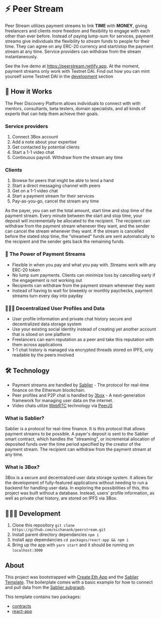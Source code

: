 # ⚡️ Peer Stream

Peer Stream utilizes payment streams to link **TIME** with **MONEY**, giving freelancers and clients more freedom and flexibility to engage with each other than ever before. Instead of paying lump-sum for services, payment streams give individuals the flexibility to *stream* funds to people for their time. They can agree on any ERC-20 currency and start/stop the payment stream at any time. Service providers can withdraw from the stream instantaneously. 

See the live demo at https://peerstream.netlify.app. At the moment, payment streams only work with Testnet DAI. Find out how you can mint yourself some Testnet DAI in the [development](#development) section

## 📖 How it Works

The Peer Discovery Platform allows individuals to connect with with mentors, consultants, beta testers, domain specialists, and all kinds of experts that can help them achieve their goals.

### Service providers
1. Connect 3Box account
2. Add a note about your expertise
3. Get contacted by potential clients
4. Start a 1-1 video chat
5. Continuous payroll. Withdraw from the stream any time

### Clients
1. Browse for peers that might be able to lend a hand
2. Start a direct messaging channel with peers
3. Get on a 1-1 video chat
4. Start a payment stream for their services
5. Pay-as-you-go, cancel the stream any time

As the payer, you can set the total amount, start time and stop time of the payment stream. Every minute between the start and stop time, your deposit will incrementally be allocated to the recipient. The recipient can withdraw from the payment stream whenever they want, and the sender can cancel the stream whenever they want. If the stream is cancelled before the stated stop time, the "streamed" funds are sent automatically to the recipient and the sender gets back the remaining funds.

### 💸 The Power of Payment Streams
- Flexible in when you pay and what you pay with. Streams work with any ERC-20 token
- No lump sum payments. Clients can minimize loss by cancelling early if the engagement is not working out
- Recipients can withdraw from the payment stream whenever they want
- Instead of having to wait for biweekly or monthly paychecks, payment streams turn every day into payday

### 💁🏻‍♀️ Decentralized User Profiles and Data
- User profile information and private chat history secure and decentralized data storage system
- Use your existing social identity instead of creating yet another account that is siloed on one platform
- Freelancers can earn reputation as a peer and take this reputation with them across applications
- 1-1 chat history is managed via encrypted threads stored on IPFS, only readable by the peers involved

## 🛠 Technology

- Payment streams are handled by [Sablier](https://sablier.finance/) - The protocol for real-time finance on the Ethereum blockchain.
- Peer profiles and P2P chat is handled by [3box](https://3box.io) - A next-generation framework for managing user data on the internet.
- Video chats utilze [WebRTC](https://webrtc.org/) technology via [PeerJS](https://peerjs.com/)

### What is Sablier?
Sablier is a protocol for real-time finance. It is this protocol that allows payment streams to be possible. A payer's deposit is sent to the Sablier smart contract, which handles the "streaming", or incremental allocation of deposited funds over the time period specified by the creator of the payment stream. The recipient can withdraw from the payment stream at any time.

### What is 3Box?
3Box is a secure and decentralized user data storage system. It allows for the development of fully-featured applications without needing to run a backend for handling user data. In exploring the possibilities of this, this project was built without a database. Instead, users' profile information, as well as private chat history, are stored on IPFS via 3Box.

## 👩🏻‍💻 Development

1. Clone this repository `git clone https://github.com/nichanank/peerstream.git`
2. Install parent directory dependancies `npm i`
3. Install app dependancies `cd packages/react-app && npm i`
4. Bring up the app with `yarn start` and it should be running on `localhost:3000`

## About

This project was bootstrapped with [Create Eth App](https://github.com/paulrberg/create-eth-app) and the [Sablier Template](https://github.com/PaulRBerg/create-eth-app/tree/develop/templates/sablier). The boilerplate comes with a basic example for how to connect and pull data from the [Sablier subgraph](https://thegraph.com/explorer/subgraph/sablierhq/sablier).

This template contains two packages:

- [contracts](/packages/contracts)
- [react-app](/packages/react-app)

